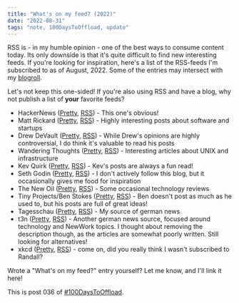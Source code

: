 ```yaml
---
title: "What's on my feed? (2022)"
date: "2022-08-31"
tags: "note, 100DaysToOffload, update"
---
```


RSS is - in my humble opinion - one of the best ways to consume content today.
Its only downside is that it's quite difficult to find new interesting feeds.
If you're looking for inspiration, here's a list of the RSS-feeds I'm subscribed
to as of August, 2022. Some of the entries may intersect with my
[blogroll](/blogroll).

Let's not keep this one-sided! If you're also using RSS and have a blog, why not
publish a list of **your** favorite feeds?

- HackerNews ([Pretty](https://news.ycombinator.com/), [RSS](https://hnrss.org/frontpage)) - This one's obvious!
- Matt Rickard ([Pretty](https://matt-rickard.com/), [RSS](https://matt-rickard.com/rss)) - Highly interesting posts about software and startups
- Drew DeVault ([Pretty](https://drewdevault.com), [RSS](https://drewdevault.com/blog/index.xml)) - While Drew's opinions are highly controversial, I do think it's valuable to read his posts
- Wandering Thoughts ([Pretty](https://utcc.utoronto.ca/~cks/space/blog/), [RSS](https://utcc.utoronto.ca/~cks/space/blog/?atom)) - Interesting articles about UNIX and infrastructure
- Kev Quirk ([Pretty](https://kevq.uk), [RSS](https://kevq.uk/feed/)) - Kev's posts are always a fun read!
- Seth Godin ([Pretty](https://seths.blog), [RSS](https://feeds.feedblitz.com/sethsblog)) - I don't actively follow this blog, but it occasionally gives me food for inspiration
- The New Oil ([Pretty](https://blog.thenewoil.org/), [RSS](https://blog.thenewoil.org/feed/)) - Some occasional technology reviews
- Tiny Projects/Ben Stokes ([Pretty](https://tinyprojects.dev/), [RSS](https://tinyprojects.dev/feed.xml)) - Ben doesn't post as much as he used to, but his posts are full of great ideas!
- Tagesschau ([Pretty](https://www.tagesschau.de), [RSS](https://www.tagesschau.de/xml/rss2/)) - My source of german news
- t3n ([Pretty](https://t3n.de), [RSS](https://t3n.de/rss.xml)) - Another german news source, focused around technology and NewWork topics. I thought about removing the description though, as the articles are somewhat poorly written. Still looking for alternatives!
- xkcd ([Pretty](https://xkcd.com/), [RSS](https://xkcd.com/atom.xml)) - come on, did you really think I wasn't subscribed to Randall?

Wrote a "What's on my feed?" entry yourself? Let me know, and I'll link it here!

This is post 036 of [#100DaysToOffload](https://100daystooffload.com/).

